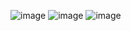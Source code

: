 ![image](https://github.com/nguyenkienynkk/python_game/assets/114773881/077fecd1-ee96-4be0-92f7-1bc4bfc7dbec)
![image](https://github.com/nguyenkienynkk/python_game/assets/114773881/91976b6a-35ec-4bd9-94a8-3c2beff7d85e)
![image](https://github.com/nguyenkienynkk/python_game/assets/114773881/10de3ebc-75f3-4cce-a1f6-02331c6e8ae6)
